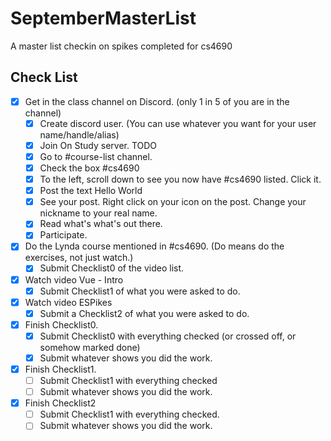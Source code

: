 # SeptemberMasterList
A master list checkin on spikes completed for cs4690

## Check List

* [x] Get in the class channel on Discord. (only 1 in 5 of you are in the channel)
  * [x] Create discord user. (You can use whatever you want for your user name/handle/alias)
  * [x] Join On Study server. TODO
  * [x] Go to #course-list channel.
  * [x] Check the box #cs4690
  * [x] To the left, scroll down to see you now have #cs4690 listed. Click it.
  * [x] Post the text Hello World
  * [x] See your post. Right click on your icon on the post. Change your nickname to your real name.
  * [x] Read what's what's out there.
  * [x] Participate.
* [x] Do the Lynda course mentioned in #cs4690. (Do means do the exercises, not just watch.)
  * [x] Submit Checklist0 of the video list.
* [x] Watch video Vue - Intro
  * [x] Submit Checklist1 of what you were asked to do.
* [x] Watch video ESPikes
  * [x] Submit a Checklist2 of what you were asked to do.
* [x] Finish Checklist0.
  * [x] Submit Checklist0 with everything checked (or crossed off, or somehow marked done)
  * [x] Submit whatever shows you did the work.
* [x] Finish Checklist1.
  * [ ] Submit Checklist1 with everything checked
  * [ ] Submit whatever shows you did the work.
* [x] Finish Checklist2
  * [ ] Submit Checklist1 with everything checked.
  * [ ] Submit whatever shows you did the work.
